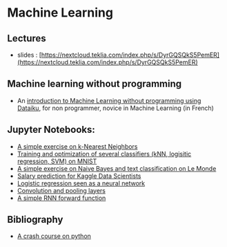 # Machine Learning

## Lectures

* slides : [https://nextcloud.teklia.com/index.php/s/DyrGQSQkS5PemER](https://nextcloud.teklia.com/index.php/s/DyrGQSQkS5PemER)


## Machine learning without programming

* An [introduction to Machine Learning without programming using Dataiku](dataiku/index_ml_dataiku.html), for non programmer, novice in Machine Learning (in French)

## Jupyter Notebooks:

* [A simple exercise on k-Nearest Neighbors](notebooks/knn_exercise_template.ipynb) 
* [Training and optimization of several classifiers (kNN, logisitic regression, SVM) on MNIST](notebooks/MNIST_all_stars_template.ipynb) 
* [A simple exercise on Naive Bayes and text classification on Le Monde](notebooks/naivebayes_exercise_template.ipynb)  
* [Salary prediction for Kaggle Data Scientists](notebooks/tree_kaggle_template.ipynb) 
* [Logistic regression seen as a neural network](notebooks/logistic_NN_template.ipynb)
* [Convolution and pooling layers](notebooks/conv_nn_template.ipynb)
* [A simple RNN forward function](notebooks/RNN_template.ipynb)

## Bibliography

* [A crash course on python](biblio/2017-vl-ml-cha-python-crash-course.pdf)
